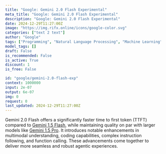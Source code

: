 ```yaml
---
title: "Google: Gemini 2.0 Flash Experimental"
meta_title: "Google: Gemini 2.0 Flash Experimental"
description: "Google: Gemini 2.0 Flash Experimental"
date: 2024-12-29T11:27:00Z
image: "https://img.rifx.online/icons/google-color.svg"
categories: ["text 2 text"]
author: "Google"
tags: ["Programming", "Natural Language Processing", "Machine Learning", "Generative AI", "Chatbots"]
model_tags: []
draft: False
is_recommended: False
is_active: True
discount: 1
is_free: False

id: "google/gemini-2.0-flash-exp"
context: 1000000
input: 2e-07
output: 6e-07
img: 0
request: 0
last_updated: 2024-12-29T11:27:00Z
---
```


Gemini 2.0 Flash offers a significantly faster time to first token (TTFT) compared to [Gemini 1.5 Flash](google/gemini-flash-1.5), while maintaining quality on par with larger models like [Gemini 1.5 Pro](google/gemini-pro-1.5). It introduces notable enhancements in multimodal understanding, coding capabilities, complex instruction following, and function calling. These advancements come together to deliver more seamless and robust agentic experiences.

